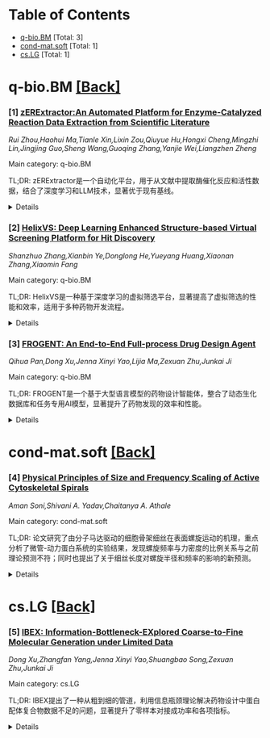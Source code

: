 <div id=toc></div>

# Table of Contents

- [q-bio.BM](#q-bio.BM) [Total: 3]
- [cond-mat.soft](#cond-mat.soft) [Total: 1]
- [cs.LG](#cs.LG) [Total: 1]


<div id='q-bio.BM'></div>

# q-bio.BM [[Back]](#toc)

### [1] [zERExtractor:An Automated Platform for Enzyme-Catalyzed Reaction Data Extraction from Scientific Literature](https://arxiv.org/abs/2508.09995)
*Rui Zhou,Haohui Ma,Tianle Xin,Lixin Zou,Qiuyue Hu,Hongxi Cheng,Mingzhi Lin,Jingjing Guo,Sheng Wang,Guoqing Zhang,Yanjie Wei,Liangzhen Zheng*

Main category: q-bio.BM

TL;DR: zERExtractor是一个自动化平台，用于从文献中提取酶催化反应和活性数据，结合了深度学习和LLM技术，显著优于现有基线。


<details>
  <summary>Details</summary>
Motivation: 酶动力学文献的快速扩张超出了数据库的整理能力，阻碍了AI建模和知识发现。

Method: 采用模块化架构，结合深度学习、OCR、语义识别和LLM，通过主动学习和专家验证优化数据提取。

Result: 在表格识别、分子图像解析和关系提取中表现优异，准确率最高达99.1%。

Conclusion: zERExtractor填补了酶动力学数据缺口，为AI驱动的酶建模奠定了基础。

Abstract: The rapid expansion of enzyme kinetics literature has outpaced the curation
capabilities of major biochemical databases, creating a substantial barrier to
AI-driven modeling and knowledge discovery. We present zERExtractor, an
automated and extensible platform for comprehensive extraction of
enzyme-catalyzed reaction and activity data from scientific literature.
zERExtractor features a unified, modular architecture that supports
plug-and-play integration of state-of-the-art models, including large language
models (LLMs), as interchangeable components, enabling continuous system
evolution alongside advances in AI. Our pipeline combines domain-adapted deep
learning, advanced OCR, semantic entity recognition, and prompt-driven LLM
modules, together with human expert corrections, to extract kinetic parameters
(e.g., kcat, Km), enzyme sequences, substrate SMILES, experimental conditions,
and molecular diagrams from heterogeneous document formats. Through active
learning strategies integrating AI-assisted annotation, expert validation, and
iterative refinement, the system adapts rapidly to new data sources. We also
release a large benchmark dataset comprising over 1,000 annotated tables and
5,000 biological fields from 270 P450-related enzymology publications.
Benchmarking demonstrates that zERExtractor consistently outperforms existing
baselines in table recognition (Acc 89.9%), molecular image interpretation (up
to 99.1%), and relation extraction (accuracy 94.2%). zERExtractor bridges the
longstanding data gap in enzyme kinetics with a flexible, plugin-ready
framework and high-fidelity extraction, laying the groundwork for future
AI-powered enzyme modeling and biochemical knowledge discovery.

</details>


### [2] [HelixVS: Deep Learning Enhanced Structure-based Virtual Screening Platform for Hit Discovery](https://arxiv.org/abs/2508.10262)
*Shanzhuo Zhang,Xianbin Ye,Donglong He,Yueyang Huang,Xiaonan Zhang,Xiaomin Fang*

Main category: q-bio.BM

TL;DR: HelixVS是一种基于深度学习的虚拟筛选平台，显著提高了虚拟筛选的性能和效率，适用于多种药物开发流程。


<details>
  <summary>Details</summary>
Motivation: 虚拟筛选（VS）可以有效降低药物发现的成本和周期，但如何在大规模化合物库中高效筛选仍是挑战。HelixVS旨在通过深度学习方法提高虚拟筛选的准确性和速度。

Method: HelixVS集成了基于深度学习的姿态评分模型和多阶段虚拟筛选模块，优化了活性化合物的筛选过程。

Result: 与经典分子对接工具相比，HelixVS在近百个靶点上表现出更高的富集因子（EF）和更快的筛选速度，湿实验验证中超过10%的分子表现出活性。

Conclusion: HelixVS能够高效识别高亲和力配体，适用于多种靶点类型，其公开版本有望加速药物开发进程。

Abstract: Drug discovery through virtual screening (VS) has become a popular strategy
for identifying hits against protein targets. VS has the potential to reduce
the cost and time needed for manual selection and wet-laboratory experiments.
Improving the cost-effectiveness of virtual screening is a significant
challenge, aiming to explore larger compound libraries while maintaining lower
screening costs. Here, we present HelixVS, a structure-based VS platform
enhanced by deep learning models. HelixVS integrates a precise deep
learning-based pose-scoring model and a pose-screening module into a
multi-stage VS process, enabling more effective screening of active compounds.
Compared to classic molecular docking tools like Vina, HelixVS demonstrated
significantly improved screening performance across nearly a hundred targets,
achieving an average 2.6-fold higher enrichment factor (EF) and more than 10
times faster screening speed. We applied HelixVS in four drug development
pipelines, targeting both traditional competitive drug-binding pockets and
novel protein-protein interaction interfaces. Wet-lab validations across these
pipelines consistently identified active compounds, with over 10% of the
molecules tested in wet labs demonstrating activity at uM or even nM levels.
This demonstrates the ability of HelixVS to identify high-affinity ligands for
various targets and pockets. Furthermore, we provide a publicly available and
free version of HelixVS with limited computing power to assist drug development
scientists in accelerating their drug discovery processes.

</details>


### [3] [FROGENT: An End-to-End Full-process Drug Design Agent](https://arxiv.org/abs/2508.10760)
*Qihua Pan,Dong Xu,Jenna Xinyi Yao,Lijia Ma,Zexuan Zhu,Junkai Ji*

Main category: q-bio.BM

TL;DR: FROGENT是一个基于大型语言模型的药物设计智能体，整合了动态生化数据库和任务专用AI模型，显著提升了药物发现的效率和性能。


<details>
  <summary>Details</summary>
Motivation: 当前药物发现的AI工具分散且接口不兼容，导致科学家需要管理复杂的脚本和工具，效率低下。FROGENT旨在解决这一问题。

Method: FROGENT利用大型语言模型和Model Context Protocol，整合动态生化数据库、可扩展工具库和任务专用AI模型，动态执行复杂药物发现流程。

Result: 在八个药物发现基准测试中，FROGENT性能显著优于基线模型，命中率提高三倍，交互分析性能翻倍，且优于GPT-4o等商业化模型。

Conclusion: FROGENT通过智能体框架显著提升了药物发现的生产力和效率，展现了其实际应用价值。

Abstract: Powerful AI tools for drug discovery reside in isolated web apps, desktop
programs, and code libraries. Such fragmentation forces scientists to manage
incompatible interfaces and specialized scripts, which can be a cumbersome and
repetitive process. To address this issue, a Full-pROcess druG dEsign ageNT,
named FROGENT, has been proposed. Specifically, FROGENT utilizes a Large
Language Model and the Model Context Protocol to integrate multiple dynamic
biochemical databases, extensible tool libraries, and task-specific AI models.
This agentic framework allows FROGENT to execute complicated drug discovery
workflows dynamically, including component tasks such as target identification,
molecule generation and retrosynthetic planning. FROGENT has been evaluated on
eight benchmarks that cover various aspects of drug discovery, such as
knowledge retrieval, property prediction, virtual screening, mechanistic
analysis, molecular design, and synthesis. It was compared against six
increasingly advanced ReAct-style agents that support code execution and
literature searches. Empirical results demonstrated that FROGENT triples the
best baseline performance in hit-finding and doubles it in interaction
profiling, significantly outperforming both the open-source model Qwen3-32B and
the commercial model GPT-4o. In addition, real-world cases have been utilized
to validate the practicability and generalization of FROGENT. This development
suggests that streamlining the agentic drug discovery pipeline can
significantly enhance researcher productivity.

</details>


<div id='cond-mat.soft'></div>

# cond-mat.soft [[Back]](#toc)

### [4] [Physical Principles of Size and Frequency Scaling of Active Cytoskeletal Spirals](https://arxiv.org/abs/2508.10114)
*Aman Soni,Shivani A. Yadav,Chaitanya A. Athale*

Main category: cond-mat.soft

TL;DR: 论文研究了由分子马达驱动的细胞骨架细丝在表面螺旋运动的机理，重点分析了微管-动力蛋白系统的实验结果，发现螺旋频率与力密度的比例关系与之前理论预测不符；同时也提出了关于细丝长度对螺旋半径和频率的影响的新预测。


<details>
  <summary>Details</summary>
Motivation: 研究背景是探索细胞骨架细丝在分子马达驱动下的螺旋运动机制，尤其是填补了理论预测与实验在微管-动力蛋白系统中的差距。

Method: 方法包括实验重建动力蛋白驱动的微管螺旋运动、理论分析和数值模拟，以验证螺旋半径和频率与力密度及细丝长度的关系。

Result: 结果显示螺旋半径的力密度依赖性符合预期，但频率的比例关系与理论预测（1/3而非4/3）不一致；同时提出了螺旋半径与细丝长度的比例关系和频率的反比关系，并通过可变持久长度模型解释了实验数据。

Conclusion: 研究结果通过综合理论、模拟和实验，深化了对细胞骨架细丝弹性、微管屈曲机制和主动运输物理原理的理解。

Abstract: Cytoskeletal filaments transported by surface immobilized molecular motors
with one end pinned to the surface have been observed to spiral in a
myosin-driven actin 'gliding assay'. The radius of the spiral was shown to
scale with motor density with an exponent of -1/3, while the frequency was
theoretically predicted to scale with an exponent of 4/3. While both the
spiraling radius and frequency depend on motor density, the theory assumed
independence of filament length, and remained to be tested on cytoskeletal
systems other than actin-myosin. Here, we reconstitute dynein-driven
microtubule spiraling and compare experiments to theory and numerical
simulations. We characterize the scaling laws of spiraling MTs and find the
radius dependence on force density to be consistent with previous results.
Frequency on the other hand scales with force density with an exponent of ~1/3,
contrary to previous predictions. We also predict that the spiral radius scales
proportionally and the frequency scales inversely with filament length, both
with an exponent of ~1/3. A model of variable persistence length best explains
the length dependence observed in experiments. Our findings that reconcile
theory, simulations, and experiments improve our understanding of the role of
cytoskeletal filament elasticity, mechanics of microtubule buckling and motor
transport and the physical principles of active filaments.

</details>


<div id='cs.LG'></div>

# cs.LG [[Back]](#toc)

### [5] [IBEX: Information-Bottleneck-EXplored Coarse-to-Fine Molecular Generation under Limited Data](https://arxiv.org/abs/2508.10775)
*Dong Xu,Zhangfan Yang,Jenna Xinyi Yao,Shuangbao Song,Zexuan Zhu,Junkai Ji*

Main category: cs.LG

TL;DR: IBEX提出了一种从粗到细的管道，利用信息瓶颈理论解决药物设计中蛋白配体复合物数据不足的问题，显著提升了零样本对接成功率和各项指标。


<details>
  <summary>Details</summary>
Motivation: 由于公开的蛋白配体复合物数据稀缺，现有模型难以学习可转移的几何先验，容易过拟合，因此需要一种新方法来解决这一问题。

Method: IBEX利用PAC-Bayesian信息瓶颈理论量化样本信息密度，结合Scaffold Hopping任务和L-BFGS优化步骤，生成并结合物理优化术语改进分子构象。

Result: IBEX将CBGBench CrossDocked2020上的零样本对接成功率从53%提升到64%，Vina评分从-7.41 kcal mol^-1提升到-8.07 kcal mol^-1，并在57/100口袋中取得最佳中值Vina能量。

Conclusion: IBEX通过信息瓶颈和物理优化，显著提升了药物设计中的生成性能和转移能力。

Abstract: Three-dimensional generative models increasingly drive structure-based drug
discovery, yet it remains constrained by the scarce publicly available
protein-ligand complexes. Under such data scarcity, almost all existing
pipelines struggle to learn transferable geometric priors and consequently
overfit to training-set biases. As such, we present IBEX, an
Information-Bottleneck-EXplored coarse-to-fine pipeline to tackle the chronic
shortage of protein-ligand complex data in structure-based drug design.
Specifically, we use PAC-Bayesian information-bottleneck theory to quantify the
information density of each sample. This analysis reveals how different masking
strategies affect generalization and indicates that, compared with conventional
de novo generation, the constrained Scaffold Hopping task endows the model with
greater effective capacity and improved transfer performance. IBEX retains the
original TargetDiff architecture and hyperparameters for training to generate
molecules compatible with the binding pocket; it then applies an L-BFGS
optimization step to finely refine each conformation by optimizing five
physics-based terms and adjusting six translational and rotational degrees of
freedom in under one second. With only these modifications, IBEX raises the
zero-shot docking success rate on CBGBench CrossDocked2020-based from 53% to
64%, improves the mean Vina score from $-7.41 kcal mol^{-1}$ to $-8.07 kcal
mol^{-1}$, and achieves the best median Vina energy in 57 of 100 pockets versus
3 for the original TargetDiff. IBEX also increases the QED by 25%, achieves
state-of-the-art validity and diversity, and markedly reduces extrapolation
error.

</details>
